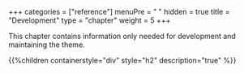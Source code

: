 +++
categories = ["reference"]
menuPre = "<i class='fa-fw fas fa-code-pull-request'></i> "
hidden = true
title = "Development"
type = "chapter"
weight = 5
+++

This chapter contains information only needed for development and maintaining the theme.

{{%children containerstyle="div" style="h2" description="true" %}}
